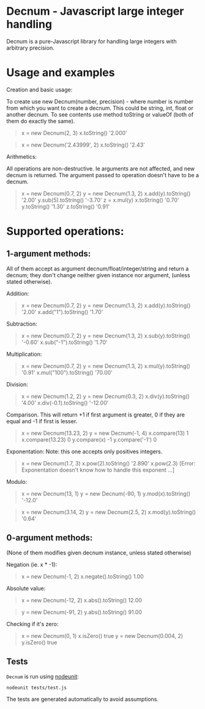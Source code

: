 Decnum - Javascript large integer handling
==========================================

Decnum is a pure-Javascript library for handling large integers with arbitrary precision.


Usage and examples
==================

Creation and basic usage:

To create use new Decnum(number, precision) - where number is number from which you want to create a decnum. This could be string, int, float or another decnum. To see contents use method toString or valueOf (both of them do exactly the same).


> x = new Decnum(2, 3)
> x.toString()
'2.000'

> x = new Decnum('2.43999', 2)
> x.toString()
'2.43'

Arithmetics:

All operations are non-destructive. Ie arguments are not affected, and new decnum is returned. The argument passed to operation doesn't have to be a decnum.

> x = new Decnum(0.7, 2)
> y = new Decnum(1.3, 2)
> x.add(y).toString()
'2.00'
> y.sub(5).toString()
'-3.70'
> z = x.mul(y)
> x.toString()
'0.70'
> y.toString()
'1.30'
> z.toString()
'0.91'

Supported operations:
=====================

1-argument methods:
-------------------

All of them accept as argument decnum/float/integer/string and return a decnum; they don't change neither given instance nor argument, (unless stated otherwise).

Addition:

> x = new Decnum(0.7, 2)
> y = new Decnum(1.3, 2)
> x.add(y).toString()
'2.00'
> x.add("1").toString()
'1.70'

Subtraction:

> x = new Decnum(0.7, 2)
> y = new Decnum(1.3, 2)
> x.sub(y).toString()
'-0.60'
> x.sub("-1").toString()
'1.70'

Multiplication:

> x = new Decnum(0.7, 2)
> y = new Decnum(1.3, 2)
> x.mul(y).toString()
'0.91'
> x.mul("100").toString()
'70.00'

Division:

> x = new Decnum(1.2, 2)
> y = new Decnum(0.3, 2)
> x.div(y).toString()
'4.00'
> x.div(-0.1).toString()
'-12.00'

Comparison.
This will return +1 if first argument is greater, 0 if they are equal and -1 if first is lesser.

> x = new Decnum(13.23, 2)
> y = new Decnum(-1, 4)
> x.compare(13)
1
> x.compare(13.23)
0
> y.compare(x)
-1
> y.compare('-1')
0

Exponentation:
Note: this one accepts only positives integers.

> x = new Decnum(1.7, 3)
> x.pow(2).toString()
'2.890'
> x.pow(2.3)
[Error: Exponentation doesn't know how to handle this exponent ...]

Modulo:

> x = new Decnum(13, 1)
> y = new Decnum(-90, 1)
> y.mod(x).toString()
'-12.0'

> x = new Decnum(3.14, 2)
> y = new Decnum(2.5, 2)
> x.mod(y).toString()
'0.64'

0-argument methods:
-------------------
(None of them modifies given decnum instance, unless stated otherwise)

Negation (ie. x * -1):

> x = new Decnum(-1, 2)
> x.negate().toString()
1.00

Absolute value:

> x = new Decnum(-12, 2)
> x.abs().toString()
12.00

> y = new Decnum(-91, 2)
> y.abs().toString()
91.00
 
Checking if it's zero:

> x = new Decnum(0, 1)
> x.isZero()
true
> y = new Decnum(0.004, 2)
> y.isZero()
true

Tests
-----

`Decnum` is run using [nodeunit](https://github.com/caolan/nodeunit):

    nodeunit tests/test.js

The tests are generated automatically to avoid assumptions.

